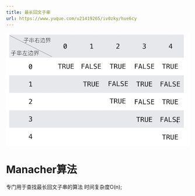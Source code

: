 ```yaml
---
title: 最长回文子串
url: https://www.yuque.com/u21419265/iv0zky/hve6cy
---
```


![image.png](../../assets/algo/hve6cy/1644459879891-1db0f2c3-be22-4e63-bbe6-fdc1713d054d.png)



# Manacher算法

专门用于查找最长回文子串的算法 时间复杂度O(n);
